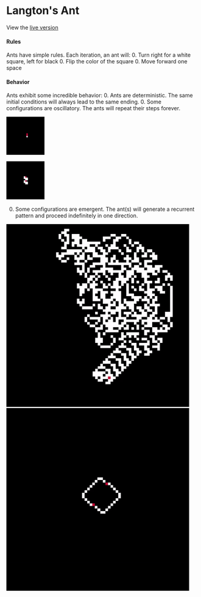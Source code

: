 # Langton's Ant

View the [live version][live]

#### Rules

Ants have simple rules. Each iteration, an ant will:
  0. Turn right for a white square, left for black
  0. Flip the color of the square
  0. Move forward one space

#### Behavior

Ants exhibit some incredible behavior:
  0. Ants are deterministic. The same initial conditions will always lead to the same ending.
  0. Some configurations are oscillatory. The ants will repeat their steps forever.

<img src="assets/oscillate1.gif"
     alt="Oscillate"
     style="width: 100px; "/>

<img src="assets/oscillate2.gif"
     alt="Oscillate"
     style="width: 100px;"/>

  0. Some configurations are emergent. The ant(s) will generate a recurrent pattern and proceed indefinitely in one direction.

  ![emergent](assets/emerge1.gif)
  ![emergent](assets/emerge2.gif)

[live]: https://ryanrhall.github.io/langtons-ant/
